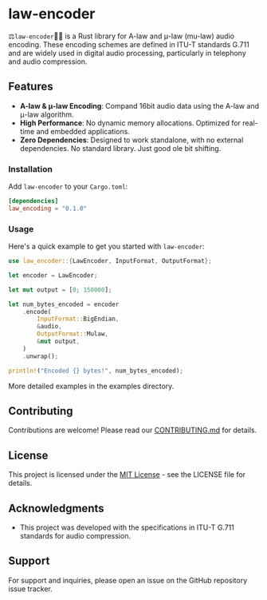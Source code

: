 # law-encoder

⚖️`️‍️law-encoder`👨‍⚖ is a Rust library for A-law and μ-law (mu-law) audio encoding. These encoding schemes are defined in ITU-T standards G.711 and are widely used in digital audio processing, particularly in telephony and audio compression.

## Features

- **A-law & μ-law Encoding**: Compand 16bit audio data using the A-law and μ-law algorithm.
- **High Performance**: No dynamic memory allocations. Optimized for real-time and embedded applications.
- **Zero Dependencies**: Designed to work standalone, with no external dependencies. No standard library. Just good ole bit shifting.

### Installation

Add `law-encoder` to your `Cargo.toml`:

```toml
[dependencies]
law_encoding = "0.1.0"
```

### Usage

Here's a quick example to get you started with `law-encoder`:

```rust
use law_encoder::{LawEncoder, InputFormat, OutputFormat};

let encoder = LawEncoder;

let mut output = [0; 150000];

let num_bytes_encoded = encoder
    .encode(
        InputFormat::BigEndian,
        &audio,
        OutputFormat::Mulaw,
        &mut output,
    )
    .unwrap();

println!("Encoded {} bytes!", num_bytes_encoded);
```

More detailed examples in the examples directory.

## Contributing

Contributions are welcome! Please read our [CONTRIBUTING.md](CONTRIBUTING.md) for details.

## License

This project is licensed under the [MIT License](LICENSE) - see the LICENSE file for details.

## Acknowledgments

- This project was developed with the specifications in ITU-T G.711 standards for audio compression.

## Support

For support and inquiries, please open an issue on the GitHub repository issue tracker.
